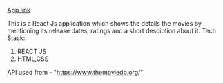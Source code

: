 [App link](https://akashz19.github.io/Movies-app/)



This is a React Js application which shows the details the movies by mentioning its release dates, ratings and a short desciption about it.
Tech Stack:
1. REACT JS
2. HTML,CSS

API used from - "https://www.themoviedb.org/"
